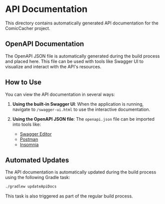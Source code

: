 # API Documentation

This directory contains automatically generated API documentation for the ComicCacher project.

## OpenAPI Documentation

The OpenAPI JSON file is automatically generated during the build process and placed here. This file can be used with tools like Swagger UI to visualize and interact with the API's resources.

## How to Use

You can view the API documentation in several ways:

1. **Using the built-in Swagger UI**: When the application is running, navigate to `/swagger-ui.html` to use the interactive documentation.

2. **Using the OpenAPI JSON file**: The `openapi.json` file can be imported into tools like:
   - [Swagger Editor](https://editor.swagger.io/)
   - [Postman](https://www.postman.com/)
   - [Insomnia](https://insomnia.rest/)

## Automated Updates

The API documentation is automatically updated during the build process using the following Gradle task:

```bash
./gradlew updateApiDocs
```

This task is also triggered as part of the regular build process.